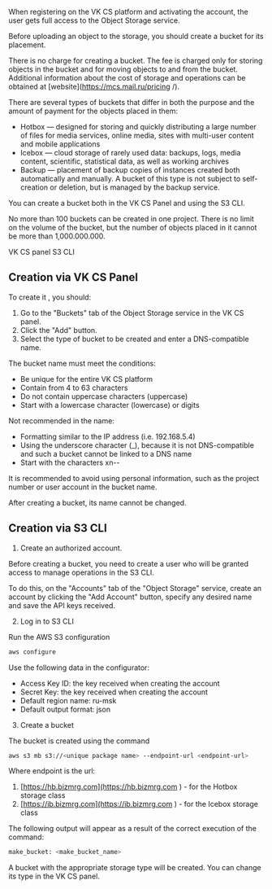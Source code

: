 When registering on the VK CS platform and activating the account, the user gets full access to the Object Storage service.

Before uploading an object to the storage, you should create a bucket for its placement.

<note>

There is no charge for creating a bucket. The fee is charged only for storing objects in the bucket and for moving objects to and from the bucket. Additional information about the cost of storage and operations can be obtained at [website](https://mcs.mail.ru/pricing /).

</note>

There are several types of buckets that differ in both the purpose and the amount of payment for the objects placed in them:

- Hotbox — designed for storing and quickly distributing a large number of files for media services, online media, sites with multi-user content and mobile applications
- Icebox — cloud storage of rarely used data: backups, logs, media content, scientific, statistical data, as well as working archives
- Backup — placement of backup copies of instances created both automatically and manually. A bucket of this type is not subject to self-creation or deletion, but is managed by the backup service.

You can create a bucket both in the VK CS Panel and using the S3 CLI.

<warn>

No more than 100 buckets can be created in one project. There is no limit on the volume of the bucket, but the number of objects placed in it cannot be more than 1,000.000.000.

</warn>

<tabs>
<tablist>
<tab>VK CS panel</tab>
<tab>S3 CLI</tab>
</tablist>
<tabpanel>

## Creation via VK CS Panel

To create it , you should:

1. Go to the "Buckets" tab of the Object Storage service in the VK CS panel.
2. Click the "Add" button.
3. Select the type of bucket to be created and enter a DNS-compatible name.

<warn>

The bucket name must meet the conditions:

- Be unique for the entire VK CS platform
- Contain from 4 to 63 characters
- Do not contain uppercase characters (uppercase)
- Start with a lowercase character (lowercase) or digits

Not recommended in the name:

- Formatting similar to the IP address (i.e. 192.168.5.4)
- Using the underscore character (\_), because it is not DNS-compatible and such a bucket cannot be linked to a DNS name
- Start with the characters xn--

It is recommended to avoid using personal information, such as the project number or user account in the bucket name.

After creating a bucket, its name cannot be changed.

</warn>

</tabpanel>
<tabpanel>

## Creation via S3 CLI

1. Create an authorized account.

Before creating a bucket, you need to create a user who will be granted access to manage operations in the S3 CLI.

To do this, on the "Accounts" tab of the "Object Storage" service, create an account by clicking the "Add Account" button, specify any desired name and save the API keys received.

2. Log in to S3 CLI

Run the AWS S3 configuration

```bash
aws configure
```

Use the following data in the configurator:

- Access Key ID: the key received when creating the account
- Secret Key: the key received when creating the account
- Default region name: ru-msk
- Default output format: json

3. Create a bucket

The bucket is created using the command

```bash
aws s3 mb s3://<unique package name> --endpoint-url <endpoint-url>
```

Where endpoint is the url:

1. [https://hb.bizmrg.com](https://hb.bizmrg.com ) - for the Hotbox storage class
2. [https://ib.bizmrg.com](https://ib.bizmrg.com ) - for the Icebox storage class

The following output will appear as a result of the correct execution of the command:

```bash
make_bucket: <make_bucket_name>
```

A bucket with the appropriate storage type will be created. You can change its type in the VK CS panel.

</tabpanel>
</tabs>
